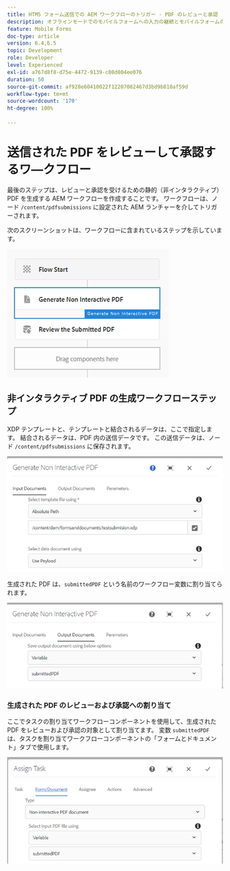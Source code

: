 ```yaml
---
title: HTM5 フォーム送信での AEM ワークフローのトリガー - PDF のレビューと承認
description: オフラインモードでのモバイルフォームへの入力の継続とモバイルフォームの送信による AEM ワークフローのトリガー
feature: Mobile Forms
doc-type: article
version: 6.4,6.5
topic: Development
role: Developer
level: Experienced
exl-id: a767d8f8-d75e-4472-9139-c08d804ee076
duration: 50
source-git-commit: af928e60410022f12207082467d3bd9b818af59d
workflow-type: tm+mt
source-wordcount: '170'
ht-degree: 100%

---
```


# 送信された PDF をレビューして承認するワ―クフロー

最後のステップは、レビューと承認を受けるための静的（非インタラクティブ）PDF を生成する AEM ワークフローを作成することです。 ワークフローは、ノード `/content/pdfsubmissions` に設定された AEM ランチャーを介してトリガーされます。

次のスクリーンショットは、ワークフローに含まれているステップを示しています。

![ワークフロー](assets/workflow.PNG)

## 非インタラクティブ PDF の生成ワークフローステップ

XDP テンプレートと、テンプレートと結合されるデータは、ここで指定します。 結合されるデータは、PDF 内の送信データです。 この送信データは、ノード `/content/pdfsubmissions` に保存されます。

![ワークフロー](assets/generate-pdf1.PNG)

生成された PDF は、`submittedPDF` という名前のワークフロー変数に割り当てられます。

![ワークフロー](assets/generate-pdf2.PNG)

### 生成された PDF のレビューおよび承認への割り当て

ここでタスクの割り当てワークフローコンポーネントを使用して、生成された PDF をレビューおよび承認の対象として割り当てます。 変数 `submittedPDF` は、タスクを割り当てワークフローコンポーネントの「フォームとドキュメント」タブで使用します。

![ワークフロー](assets/assign-task.PNG)
